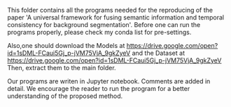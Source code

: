 This folder contains all the programs needed for the reproducing of the paper 'A universal framework for fusing semantic information and temporal consistency for background segmentation'. Before one can run the programs properly, please check my conda list for pre-settings.

Also,one should download the Models at 
https://drive.google.com/open?id=1sDML-FCaui5Gj_p-jVM75VjA_9gkZyeV 
and the Dataset at
https://drive.google.com/open?id=1sDML-FCaui5Gj_p-jVM75VjA_9gkZyeV
Then, extract them to the main folder.

Our programs are writen in Jupyter notebook. Comments are added in detail. We encourage the reader to run the program for a better understanding of the proposed method.